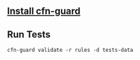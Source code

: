 ## [Install cfn-guard](https://docs.aws.amazon.com/cfn-guard/latest/ug/setting-up-linux.html)

## Run Tests
```
cfn-guard validate -r rules -d tests-data
```